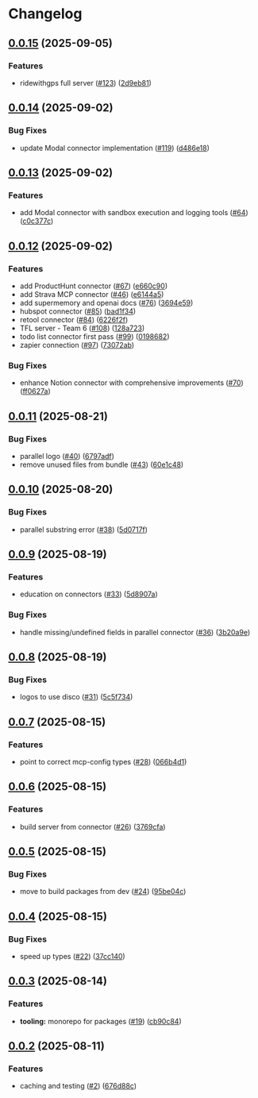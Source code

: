 # Changelog

## [0.0.15](https://github.com/StackOneHQ/mcp-connectors/compare/mcp-connectors-v0.0.14...mcp-connectors-v0.0.15) (2025-09-05)


### Features

* ridewithgps full server ([#123](https://github.com/StackOneHQ/mcp-connectors/issues/123)) ([2d9eb81](https://github.com/StackOneHQ/mcp-connectors/commit/2d9eb81c495feb4b84b5d2f11eb703b2edde328d))

## [0.0.14](https://github.com/StackOneHQ/mcp-connectors/compare/mcp-connectors-v0.0.13...mcp-connectors-v0.0.14) (2025-09-02)


### Bug Fixes

* update Modal connector implementation ([#119](https://github.com/StackOneHQ/mcp-connectors/issues/119)) ([d486e18](https://github.com/StackOneHQ/mcp-connectors/commit/d486e18f94d80d0aaabc92b9a687ee860f98e984))

## [0.0.13](https://github.com/StackOneHQ/mcp-connectors/compare/mcp-connectors-v0.0.12...mcp-connectors-v0.0.13) (2025-09-02)


### Features

* add Modal connector with sandbox execution and logging tools ([#64](https://github.com/StackOneHQ/mcp-connectors/issues/64)) ([c0c377c](https://github.com/StackOneHQ/mcp-connectors/commit/c0c377ccea42c04b7186e49ab4fad58d4aa950f1))

## [0.0.12](https://github.com/StackOneHQ/mcp-connectors/compare/mcp-connectors-v0.0.11...mcp-connectors-v0.0.12) (2025-09-02)


### Features

* add ProductHunt connector ([#67](https://github.com/StackOneHQ/mcp-connectors/issues/67)) ([e660c90](https://github.com/StackOneHQ/mcp-connectors/commit/e660c90b64f19ba005bcd1b3ee4af28ee47215b9))
* add Strava MCP connector ([#46](https://github.com/StackOneHQ/mcp-connectors/issues/46)) ([e6144a5](https://github.com/StackOneHQ/mcp-connectors/commit/e6144a5adfcd19d5bc89ad593e4006a9acefb798))
* add supermemory and openai docs ([#76](https://github.com/StackOneHQ/mcp-connectors/issues/76)) ([3694e59](https://github.com/StackOneHQ/mcp-connectors/commit/3694e592ce3a7691e9506075f133182afc56392f))
* hubspot connector ([#85](https://github.com/StackOneHQ/mcp-connectors/issues/85)) ([bad1f34](https://github.com/StackOneHQ/mcp-connectors/commit/bad1f3429d57b94093e26156013b33cbe4c02bf2))
* retool connector ([#84](https://github.com/StackOneHQ/mcp-connectors/issues/84)) ([6226f2f](https://github.com/StackOneHQ/mcp-connectors/commit/6226f2fea70e7b4322682c0b4dbe081d9f2546b8))
* TFL server - Team 6 ([#108](https://github.com/StackOneHQ/mcp-connectors/issues/108)) ([128a723](https://github.com/StackOneHQ/mcp-connectors/commit/128a723ec1b23d4beb89c907fec4e542399570e4))
* todo list connector first pass ([#99](https://github.com/StackOneHQ/mcp-connectors/issues/99)) ([0198682](https://github.com/StackOneHQ/mcp-connectors/commit/01986829c589730b6f45ac76a22865662bcb856a))
* zapier connection ([#97](https://github.com/StackOneHQ/mcp-connectors/issues/97)) ([73072ab](https://github.com/StackOneHQ/mcp-connectors/commit/73072ab1606e4e287130ac490fc7b7e3abea4b85))


### Bug Fixes

* enhance Notion connector with comprehensive improvements ([#70](https://github.com/StackOneHQ/mcp-connectors/issues/70)) ([ff0627a](https://github.com/StackOneHQ/mcp-connectors/commit/ff0627afae96223b5231641b2b01a2ac8681f872))

## [0.0.11](https://github.com/StackOneHQ/mcp-connectors/compare/mcp-connectors-v0.0.10...mcp-connectors-v0.0.11) (2025-08-21)


### Bug Fixes

* parallel logo ([#40](https://github.com/StackOneHQ/mcp-connectors/issues/40)) ([6797adf](https://github.com/StackOneHQ/mcp-connectors/commit/6797adffade2a6517705b1ea53b228a124feebe3))
* remove unused files from bundle ([#43](https://github.com/StackOneHQ/mcp-connectors/issues/43)) ([60e1c48](https://github.com/StackOneHQ/mcp-connectors/commit/60e1c48f9842de0f6023ae0d7a084cd00798acfd))

## [0.0.10](https://github.com/StackOneHQ/mcp-connectors/compare/mcp-connectors-v0.0.9...mcp-connectors-v0.0.10) (2025-08-20)


### Bug Fixes

* parallel substring error ([#38](https://github.com/StackOneHQ/mcp-connectors/issues/38)) ([5d0717f](https://github.com/StackOneHQ/mcp-connectors/commit/5d0717f551b8f64487f241570981d866f0f1ebb1))

## [0.0.9](https://github.com/StackOneHQ/mcp-connectors/compare/mcp-connectors-v0.0.8...mcp-connectors-v0.0.9) (2025-08-19)


### Features

* education on connectors ([#33](https://github.com/StackOneHQ/mcp-connectors/issues/33)) ([5d8907a](https://github.com/StackOneHQ/mcp-connectors/commit/5d8907a416dfde610b9b31811cd02a02da2852aa))


### Bug Fixes

* handle missing/undefined fields in parallel connector ([#36](https://github.com/StackOneHQ/mcp-connectors/issues/36)) ([3b20a9e](https://github.com/StackOneHQ/mcp-connectors/commit/3b20a9e58562681aff78f66ec63c97f7920ebaa1))

## [0.0.8](https://github.com/StackOneHQ/mcp-connectors/compare/mcp-connectors-v0.0.7...mcp-connectors-v0.0.8) (2025-08-19)


### Bug Fixes

* logos to use disco ([#31](https://github.com/StackOneHQ/mcp-connectors/issues/31)) ([5c5f734](https://github.com/StackOneHQ/mcp-connectors/commit/5c5f7344e022f33f1d8bdd098c94fcfdfb5e44f1))

## [0.0.7](https://github.com/StackOneHQ/mcp-connectors/compare/mcp-connectors-v0.0.6...mcp-connectors-v0.0.7) (2025-08-15)


### Features

* point to correct mcp-config types ([#28](https://github.com/StackOneHQ/mcp-connectors/issues/28)) ([066b4d1](https://github.com/StackOneHQ/mcp-connectors/commit/066b4d10f38f6c528eeb692ed58e8245c0fe288d))

## [0.0.6](https://github.com/StackOneHQ/mcp-connectors/compare/mcp-connectors-v0.0.5...mcp-connectors-v0.0.6) (2025-08-15)


### Features

* build server from connector ([#26](https://github.com/StackOneHQ/mcp-connectors/issues/26)) ([3769cfa](https://github.com/StackOneHQ/mcp-connectors/commit/3769cfaf0728e34e54ea0e7d6eb1b74a6777f1fa))

## [0.0.5](https://github.com/StackOneHQ/mcp-connectors/compare/mcp-connectors-v0.0.4...mcp-connectors-v0.0.5) (2025-08-15)


### Bug Fixes

* move to build packages from dev ([#24](https://github.com/StackOneHQ/mcp-connectors/issues/24)) ([95be04c](https://github.com/StackOneHQ/mcp-connectors/commit/95be04cb19864f8f59520079a5ff3a817f7b235a))

## [0.0.4](https://github.com/StackOneHQ/mcp-connectors/compare/mcp-connectors-v0.0.3...mcp-connectors-v0.0.4) (2025-08-15)


### Bug Fixes

* speed up types ([#22](https://github.com/StackOneHQ/mcp-connectors/issues/22)) ([37cc140](https://github.com/StackOneHQ/mcp-connectors/commit/37cc140f239ec13b520689fa59643aa7a4f03043))

## [0.0.3](https://github.com/StackOneHQ/mcp-connectors/compare/mcp-connectors-v0.0.2...mcp-connectors-v0.0.3) (2025-08-14)


### Features

* **tooling:** monorepo for packages ([#19](https://github.com/StackOneHQ/mcp-connectors/issues/19)) ([cb90c84](https://github.com/StackOneHQ/mcp-connectors/commit/cb90c84165aaa41b038d846eb72f5969e470428c))

## [0.0.2](https://github.com/StackOneHQ/mcp-connectors/compare/mcp-connectors-v0.0.1...mcp-connectors-v0.0.2) (2025-08-11)


### Features

* caching and testing ([#2](https://github.com/StackOneHQ/mcp-connectors/issues/2)) ([676d88c](https://github.com/StackOneHQ/mcp-connectors/commit/676d88c7ed853973c717335fecbbfb2b100e5c29))

